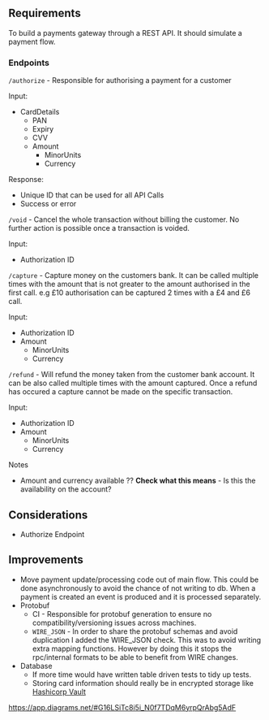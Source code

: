 ## Requirements

To build a payments gateway through a REST API. It should simulate a payment flow.

### Endpoints

`/authorize` - Responsible for authorising a payment for a customer

Input:

* CardDetails
    * PAN
    * Expiry
    * CVV
    * Amount
        * MinorUnits
        * Currency

Response:

* Unique ID that can be used for all API Calls
* Success or error

`/void` - Cancel the whole transaction without billing the customer. No further action is possible once a transaction is
voided.

Input:

* Authorization ID

`/capture` - Capture money on the customers bank. It can be called multiple times with the amount that is not greater to
the amount authorised in the first call. e.g £10 authorisation can be captured 2 times with a £4 and £6 call.

Input:

* Authorization ID
* Amount
    * MinorUnits
    * Currency

`/refund` - Will refund the money taken from the customer bank account. It can be also called multiple times with the
amount captured. Once a refund has occured a capture cannot be made on the specific transaction.

Input:

* Authorization ID
* Amount
    * MinorUnits
    * Currency

Notes

* Amount and currency available ?? **Check what this means** - Is this the availability on the account?

## Considerations

* Authorize Endpoint

## Improvements

* Move payment update/processing code out of main flow. This could be done asynchronously to avoid the chance of not
  writing to db. When a payment is created an event is produced and it is processed separately.
* Protobuf
    * CI - Responsible for protobuf generation to ensure no compatibility/versioning issues across machines.
    * `WIRE_JSON` - In order to share the protobuf schemas and avoid duplication I added the WIRE_JSON check. This was
      to avoid writing extra mapping functions. However by doing this it stops the rpc/internal formats to be able to
      benefit from WIRE changes.
* Database
    * If more time would have written table driven tests to tidy up tests.
    * Storing card information should really be in encrypted storage
      like [Hashicorp Vault](https://www.vaultproject.io/)

https://app.diagrams.net/#G16LSiTc8i5i_N0f7TDqM6yrpQrAbg5AdF
